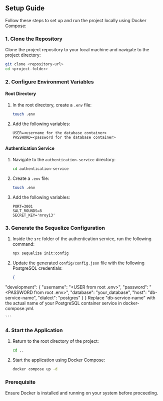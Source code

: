 ## Setup Guide

Follow these steps to set up and run the project locally using Docker Compose:

### 1. Clone the Repository

Clone the project repository to your local machine and navigate to the project directory:
```bash
git clone <repository-url>
cd <project-folder>
```

### 2. Configure Environment Variables

#### Root Directory
1. In the root directory, create a `.env` file:
    ```bash
    touch .env
    ```
2. Add the following variables:
    ```plaintext
    USER=<username for the database container>
    PASSWORD=<password for the database container>
    ```

#### Authentication Service
1. Navigate to the `authentication-service` directory:
    ```bash
    cd authentication-service
    ```
2. Create a `.env` file:
    ```bash
    touch .env
    ```
3. Add the following variables:
    ```plaintext
    PORT=3001
    SALT_ROUNDS=8
    SECRET_KEY='mroy13'
    ```

### 3. Generate the Sequelize Configuration

1. Inside the `src` folder of the authentication service, run the following command:
    ```bash
    npx sequelize init:config
    ```
2. Update the generated `config/config.json` file with the following PostgreSQL credentials:
    ```json
    {
  "development": {
    "username": "<USER from root .env>",
    "password": "<PASSWORD from root .env>",
    "database": "your_database",
    "host": "db-service-name",
    "dialect": "postgres"
  }
  }
  Replace "db-service-name" with the actual name of your PostgreSQL container service in docker-compose.yml.



    ```

### 4. Start the Application

1. Return to the root directory of the project:
    ```bash
    cd ..
    ```
2. Start the application using Docker Compose:
    ```bash
   docker compose up -d
    ```

### Prerequisite

Ensure Docker is installed and running on your system before proceeding.